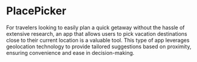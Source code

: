 # PlacePicker

For travelers looking to easily plan a quick getaway without the hassle of extensive research, an app that allows users to pick vacation destinations close to their current location is a valuable tool. This type of app leverages geolocation technology to provide tailored suggestions based on proximity, ensuring convenience and ease in decision-making.
